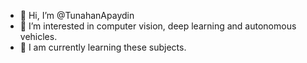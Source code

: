 - 👋 Hi, I’m @TunahanApaydin
- 👀 I’m interested in computer vision, deep learning and autonomous vehicles.
- 🌱 I am currently learning these subjects.

<!---
TunahanApaydin/TunahanApaydin is a ✨ special ✨ repository because its `README.md` (this file) appears on your GitHub profile.
You can click the Preview link to take a look at your changes.
--->
